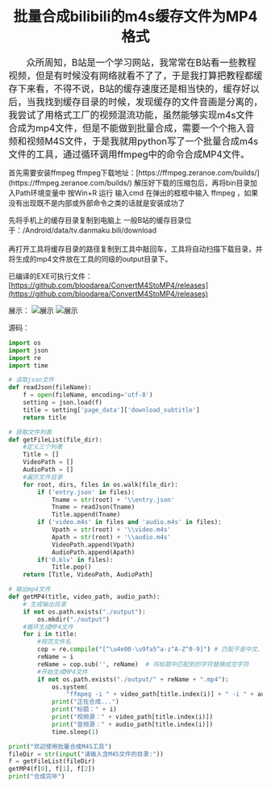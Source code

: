 <h1 align = center>批量合成bilibili的m4s缓存文件为MP4格式</h1>
<p>
<font size = 4>&nbsp;&nbsp;&nbsp;&nbsp;&nbsp;&nbsp;&nbsp;众所周知，B站是一个学习网站，我常常在B站看一些教程视频，但是有时候没有网络就看不了了，于是我打算把教程都缓存下来看，不得不说，B站的缓存速度还是相当快的，缓存好以后，当我找到缓存目录的时候，发现缓存的文件音画是分离的，我尝试了用格式工厂的视频混流功能，虽然能够实现m4s文件合成为mp4文件，但是不能做到批量合成，需要一个个拖入音频和视频M4S文件，于是我就用python写了一个批量合成m4s文件的工具，通过循环调用ffmpeg中的命令合成MP4文件。</font>
</p>

<p>
首先需要安装ffmpeg
ffmpeg下载地址：[https://ffmpeg.zeranoe.com/builds/](https://ffmpeg.zeranoe.com/builds/)
解压好下载的压缩包后，再将bin目录加入Path环境变量中
按Win+R 运行 输入cmd 在弹出的框框中输入 ffmpeg ，如果没有出现既不是内部或外部命令之类的话就是安装成功了
</p>

<p>
先将手机上的缓存目录复制到电脑上
一般B站的缓存目录位于：/Android/data/tv.danmaku.bili/download
    <br><br>
再打开工具将缓存目录的路径复制到工具中敲回车，工具将自动扫描下载目录，并将生成的mp4文件放在工具的同级的output目录下。 
</p>

已编译的EXE可执行文件：[https://github.com/bloodarea/ConvertM4StoMP4/releases](https://github.com/bloodarea/ConvertM4StoMP4/releases)

展示：
![展示](https://img-blog.csdnimg.cn/20200523224607601.png?x-oss-process=image/watermark,type_ZmFuZ3poZW5naGVpdGk,shadow_10,text_aHR0cHM6Ly9ibG9nLmNzZG4ubmV0L3FxXzI1OTY1MTY1,size_16,color_FFFFFF,t_70)
![展示](https://img-blog.csdnimg.cn/20200523224621937.png?x-oss-process=image/watermark,type_ZmFuZ3poZW5naGVpdGk,shadow_10,text_aHR0cHM6Ly9ibG9nLmNzZG4ubmV0L3FxXzI1OTY1MTY1,size_16,color_FFFFFF,t_70)

源码：
```python
import os
import json
import re
import time

# 读取json文件
def readJson(fileName):
    f = open(fileName, encoding='utf-8')
    setting = json.load(f)
    title = setting['page_data']['download_subtitle']
    return title

# 获取文件列表
def getFileList(file_dir):
    #定义三个列表
    Title = []
    VideoPath = []
    AudioPath = []
    #遍历文件目录
    for root, dirs, files in os.walk(file_dir):
        if ('entry.json' in files):
            Tname = str(root) + '\\entry.json'
            Tname = readJson(Tname)
            Title.append(Tname)
        if ('video.m4s' in files and 'audio.m4s' in files):
            Vpath = str(root) + '\\video.m4s'
            Apath = str(root) + '\\audio.m4s'
            VideoPath.append(Vpath)
            AudioPath.append(Apath)
        if('0.blv' in files):
            Title.pop()
    return [Title, VideoPath, AudioPath]

# 输出mp4文件
def getMP4(title, video_path, audio_path):
    # 生成输出目录
    if not os.path.exists("./output"):
        os.mkdir("./output")
    #循环生成MP4文件
    for i in title:
        #规范文件名
        cop = re.compile("[^\u4e00-\u9fa5^a-z^A-Z^0-9]") # 匹配不是中文、大小写、数字的其他字符
        reName = i
        reName = cop.sub('', reName)  # 将标题中匹配到的字符替换成空字符
        #开始生成MP4文件
        if not os.path.exists("./output/" + reName + ".mp4"):
            os.system(
                "ffmpeg -i " + video_path[title.index(i)] + " -i " + audio_path[title.index(i)] + " -codec copy ./output/" + reName + ".mp4")
            print("正在合成...")
            print("标题：" + i)
            print("视频源：" + video_path[title.index(i)])
            print("音频源：" + audio_path[title.index(i)])
            time.sleep(1)

print("欢迎使用批量合成M4S工具")
fileDir = str(input("请输入含M4S文件的目录:"))
f = getFileList(fileDir)
getMP4(f[0], f[1], f[2])
print("合成完毕")

```
